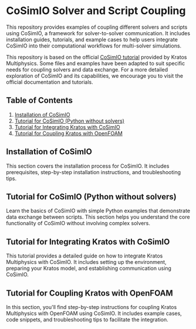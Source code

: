# CoSimIO Solver and Script Coupling

This repository provides examples of coupling different solvers and scripts using CoSimIO, a framework for solver-to-solver communication. It includes installation guides, tutorials, and example cases to help users integrate CoSimIO into their computational workflows for multi-solver simulations.

This repository is based on the official [CoSimIO tutorial](https://kratosmultiphysics.github.io/CoSimIO/) provided by Kratos Multiphysics. Some files and examples have been adapted to suit specific needs for coupling solvers and data exchange. For a more detailed exploration of CoSimIO and its capabilities, we encourage you to visit the official documentation and tutorials.

## Table of Contents

1. [Installation of CoSimIO](./Installation/README.md)
2. [Tutorial for CoSimIO (Python without solvers)](#tutorial-for-cosimio-python-without-solvers)
3. [Tutorial for Integrating Kratos with CoSimIO](#tutorial-for-integrating-kratos-with-cosimio)
4. [Tutorial for Coupling Kratos with OpenFOAM](#tutorial-for-coupling-kratos-with-openfoam)

## Installation of CoSimIO

This section covers the installation process for CoSimIO. It includes prerequisites, step-by-step installation instructions, and troubleshooting tips.

## Tutorial for CoSimIO (Python without solvers)

Learn the basics of CoSimIO with simple Python examples that demonstrate data exchange between scripts. This section helps you understand the core functionality of CoSimIO without involving complex solvers.

## Tutorial for Integrating Kratos with CoSimIO

This tutorial provides a detailed guide on how to integrate Kratos Multiphysics with CoSimIO. It includes setting up the environment, preparing your Kratos model, and establishing communication using CoSimIO.

## Tutorial for Coupling Kratos with OpenFOAM

In this section, you'll find step-by-step instructions for coupling Kratos Multiphysics with OpenFOAM using CoSimIO. It includes example cases, code snippets, and troubleshooting tips to facilitate the integration.
